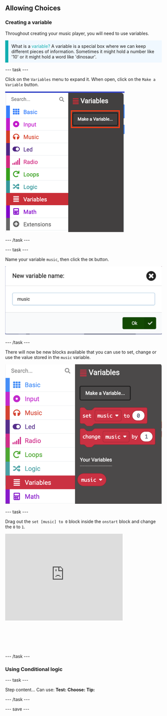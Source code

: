 ## Allowing Choices

### Creating a variable

Throughout creating your music player, you will need to use variables. 

<p style="border-left: solid; border-width:10px; border-color: #0faeb0; background-color: aliceblue; padding: 10px;">
What is a <span style="color: #0faeb0">variable?</span> 
A variable is a special box where we can keep different pieces of information. Sometimes it might hold a number like '10' or it might hold a word like 'dinosaur'. 
</p>

--- task ---

Click on the `Variables` menu to expand it. When open, click on the `Make a Variable` button.

![The 'Make a variable' button highlighted inside the Variables menu.](images/variable-menu.png)

--- /task ---

--- task ---

Name your variable `music`, then click the `OK` button.

![The 'New Variable' name window, with the name 'music' written in the box](images/variable-music.png)

--- /task ---

There will now be new blocks available that you can use to set, change or use the value stored in the `music` variable. 

![The Variable block menu - with new blocks to set, change and use the value of the music variable.](images/variableblocks-music.png)

--- task ---

Drag out the `set [music] to 0` block inside the `onstart` block and change the `0` to `1`.

<div style="position:relative;height:calc(300px + 5em);width:100%;overflow:hidden;"><iframe style="position:relative;top:0;left:0;width:75%;height:75%;" src="https://makecode.microbit.org/---codeembed#pub:_Uc9i2pPpFgYU" allowfullscreen="allowfullscreen" frameborder="0" sandbox="allow-scripts allow-same-origin"></iframe></div>

--- /task ---

### Using Conditional logic

--- task ---

Step content... 
Can use:
**Test:**
**Choose:**
**Tip:**

--- /task ---

--- save ---